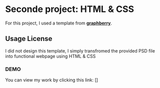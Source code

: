 # Seconde project: HTML & CSS
For this project, I used a template from [**graphberry**](https://www.graphberry.com/item/kasper-one-page-psd-template).
## Usage License
I did not design this template, I simply transfromed the provided PSD file into functional webpage using HTML & CSS
### DEMO
You can view my work by clicking this link:
[]
